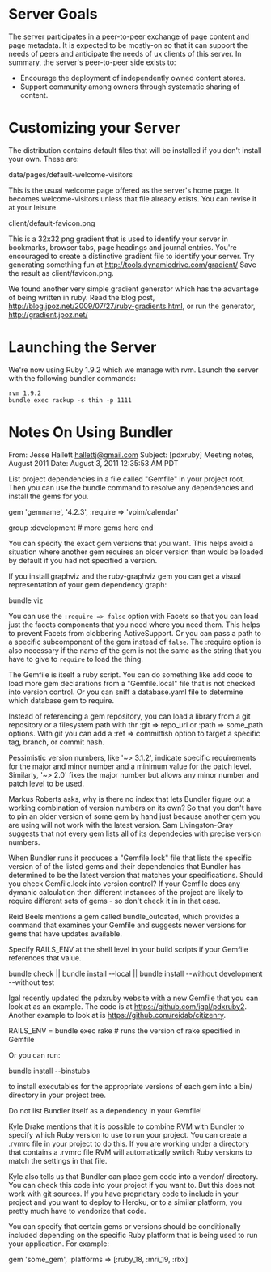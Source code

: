 Server Goals
============

The server participates in a peer-to-peer exchange of page content and page metadata.
It is expected to be mostly-on so that it can support the needs of peers and anticipate the needs of ux clients of this server.
In summary, the server's peer-to-peer side exists to:

* Encourage the deployment of independently owned content stores.
* Support community among owners through systematic sharing of content.

Customizing your Server
=======================

The distribution contains default files that will be installed if you don't install your own.
These are:

  data/pages/default-welcome-visitors

This is the usual welcome page offered as the server's home page.
It becomes welcome-visitors unless that file already exists.
You can revise it at your leisure.

  client/default-favicon.png

This is a 32x32 png gradient that is used to identify your server in bookmarks,
browser tabs, page headings and journal entries.
You're encouraged to create a distinctive gradient file to identify your server.
Try generating something fun at http://tools.dynamicdrive.com/gradient/
Save the result as client/favicon.png.

We found another very simple gradient generator which has the advantage of being written in ruby.
Read the blog post, http://blog.jpoz.net/2009/07/27/ruby-gradients.html, or run the generator, http://gradient.jpoz.net/

Launching the Server
====================

We're now using Ruby 1.9.2 which we manage with rvm. Launch the server with the following bundler commands:

	rvm 1.9.2
	bundle exec rackup -s thin -p 1111


Notes On Using Bundler
======================

From: 	Jesse Hallett <hallettj@gmail.com>
Subject: 	[pdxruby] Meeting notes, August 2011
Date: 	August 3, 2011 12:35:53 AM PDT

List project dependencies in a file called "Gemfile" in your project
root.  Then you can use the bundle command to resolve any dependencies
and install the gems for you.

   gem 'gemname', '4.2.3', :require => 'vpim/calendar'

   group :development
       # more gems here
   end

You can specify the exact gem versions that you want.  This helps
avoid a situation where another gem requires an older version than
would be loaded by default if you had not specified a version.

If you install graphviz and the ruby-graphviz gem you can get a visual
representation of your gem dependency graph:

   bundle viz

You can use the `:require => false` option with Facets so that you can
load just the facets components that you need where you need them.
This helps to prevent Facets from clobbering ActiveSupport.  Or you
can pass a path to a specific subcomponent of the gem instead of
`false`.  The :require option is also necessary if the name of the gem
is not the same as the string that you have to give to `require` to
load the thing.

The Gemfile is itself a ruby script.  You can do something like add
code to load more gem declarations from a "Gemfile.local" file that is
not checked into version control.  Or you can sniff a database.yaml
file to determine which database gem to require.

Instead of referencing a gem repository, you can load a library from a
git repository or a filesystem path with thr :git => repo_url or :path
=> some_path options.  With git you can add a :ref => committish
option to target a specific tag, branch, or commit hash.

Pessimistic version numbers, like '~> 3.1.2', indicate specific
requirements for the major and minor number and a minimum value for
the patch level.  Similarly, '~> 2.0' fixes the major number but
allows any minor number and patch level to be used.

Markus Roberts asks, why is there no index that lets Bundler figure
out a working combination of version numbers on its own?  So that you
don't have to pin an older version of some gem by hand just because
another gem you are using will not work with the latest version.  Sam
Livingston-Gray suggests that not every gem lists all of its
dependecies with precise version numbers.

When Bundler runs it produces a "Gemfile.lock" file that lists the
specific version of of the listed gems and their dependencies that
Bundler has determined to be the latest version that matches your
specifications.  Should you check Gemfile.lock into version control?
If your Gemfile does any dymanic calculation then different instances
of the project are likely to require different sets of gems - so don't
check it in in that case.

Reid Beels mentions a gem called bundle_outdated, which provides a
command that examines your Gemfile and suggests newer versions for
gems that have updates available.

Specify RAILS_ENV at the shell level in your build scripts if your
Gemfile references that value.

   bundle check || bundle install --local || bundle install --without
development --without test

Igal recently updated the pdxruby website with a new Gemfile that you
can look at as an example.  The code is at
https://github.com/igal/pdxruby2.  Another example to look at is
https://github.com/reidab/citizenry.

   RAILS_ENV = bundle exec rake  # runs the version of rake specified
in Gemfile

Or you can run:

   bundle install --binstubs

to install executables for the appropriate versions of each gem into a
bin/ directory in your project tree.

Do not list Bundler itself as a dependency in your Gemfile!

Kyle Drake mentions that it is possible to combine RVM with Bundler to
specify which Ruby version to use to run your project.  You can create
a .rvmrc file in your project to do this.  If you are working under a
directory that contains a .rvmrc file RVM will automatically switch
Ruby versions to match the settings in that file.

Kyle also tells us that Bundler can place gem code into a vendor/
directory.  You can check this code into your project if you want to.
But this does not work with git sources.  If you have proprietary code
to include in your project and you want to deploy to Heroku, or to a
similar platform, you pretty much have to vendorize that code.

You can specify that certain gems or versions should be conditionally
included depending on the specific Ruby platform that is being used to
run your application.  For example:

   gem 'some_gem', :platforms => [:ruby_18, :mri_19, :rbx]



